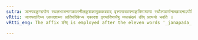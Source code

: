 ```yaml
---
sutra: जानपदकुण्डगोण स्थलभाजनागकालनीलकुशकामुककबराद् वृत्त्यमात्रवपनाकृत्रिमाश्राणा स्थौल्यवर्णानाच्छादनाऽयोविकारमैथुनेच्छाकेशवेशेषु
vRtti: जानपदादिभ्य एकादशभ्यः प्रातिपदिकेभ्य एकादश वृत्त्यादिष्वर्थेषु यथासंख्यं ङीष् प्रत्ययो भवति ॥
vRtti_eng: The affix ङीष् is employed after the eleven words '_janapada_' &c. in the sense of 'profession' &c. respectively; i. e. after the words 1. जानपद 2. कुण्ड, 3. गोण, 4. स्थल 5. भाज, 6. नाग, 7. काल, 8. नील, 9. कुश, 10. कामुक, and कबर; the affix ङीष् is employed when the sense is that of 1.'profession or living' 2. 'a bowl', 3. 'a sack or vessel for keeping grain', 4. 'a natural spot of ground'; 5. 'a cooked food or rice-gruel', 6. 'stout', 7. 'black-coloured', 8. 'blue-coloured other than cloth', 9. 'a plough-share', 10. 'a libidinous female', 11. 'a fellet or braid of hair', respectively.

---
```

